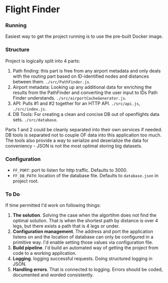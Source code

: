 # Flight Finder

### Running

Easiest way to get the project running is to use the pre-built Docker image.

### Structure

Project is logically split into 4 parts:

1. Path finding: this part is free from any airport metadata and only deals with the routing part based on ID-identified nodes and distances between them. `./src/PathFinder.js`.
2. Airport metadata: Looking up any additional data for enriching the results from the PathFinder and converting the user input to IDs Path Finder understands. `./src/airportCacheGenerator.js`.
3. API: Pulls #1 and #2 together for an HTTP API. `./src/api.js`, `./src/index.js`.
4. DB Tools: For creating a clean and concise DB out of openflights data sets. `./src/database`.

Parts 1 and 2 could be cleanly separated into their own services if needed. DB tools is separated not to couple OF data into this application too much. The tools also provide a way to serialize and deserialize the data for conveniency - JSON is not the most optimal storing big datasets.

### Configuration

* `FF_PORT`: port to listen for http traffic. Defaults to 3000.
* `FF_DB_PATH`: location of the database file. Defaults to `database.json` in project root.

### To Do

If time permitted I'd work on following things:

1. **The solution**. Solving the case when the algortihm does not find the optimal solution. That is when the shortest path by distance is over 4 legs, but there exists a path that is 4 legs or under.
2. **Configuration management**. The address and port the application listens on and the location of database can only be configured in a primitive way. I'd enable setting those values via configuration file.
3. **Build pipeline**. I'd build an automated way of getting the project from code to a working application.
4. **Logging**. logging successful requests. Doing structured logging in JSON.
5. **Handling errors**. That is connected to logging. Errors should be coded, documented and worded consistently.
